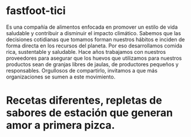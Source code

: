 # fastfoot-tici

Es una compañía de alimentos enfocada en promover un estilo de vida saludable y contribuir a disminuir el impacto climático. Sabemos que las decisiones cotidianas que tomamos forman nuestros hábitos e inciden de forma directa en los recursos del planeta. Por eso desarrollamos comida rica, sustentable y saludable. Hace años trabajamos con nuestros proveedores para asegurar que los huevos que utilizamos para nuestros productos sean de granjas libres de jaulas, de productores pequeños y responsables. Orgullosos de compartirlo, invitamos a que más organizaciones se sumen a este movimiento.

# Recetas diferentes, repletas de sabores de estación que generan amor a primera pizca.

